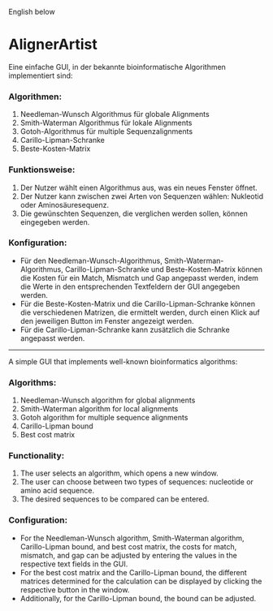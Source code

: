 English below
# AlignerArtist

Eine einfache GUI, in der bekannte bioinformatische Algorithmen implementiert sind:

### Algorithmen:
1. Needleman-Wunsch Algorithmus für globale Alignments
2. Smith-Waterman Algorithmus für lokale Alignments
3. Gotoh-Algorithmus für multiple Sequenzalignments
4. Carillo-Lipman-Schranke
5. Beste-Kosten-Matrix

### Funktionsweise:
1. Der Nutzer wählt einen Algorithmus aus, was ein neues Fenster öffnet.
2. Der Nutzer kann zwischen zwei Arten von Sequenzen wählen: Nukleotid oder Aminosäuresequenz.
3. Die gewünschten Sequenzen, die verglichen werden sollen, können eingegeben werden.

### Konfiguration:
- Für den Needleman-Wunsch-Algorithmus, Smith-Waterman-Algorithmus, Carillo-Lipman-Schranke und Beste-Kosten-Matrix können die Kosten für ein Match, Mismatch und Gap angepasst werden, indem die Werte in den entsprechenden Textfeldern der GUI angegeben werden.
- Für die Beste-Kosten-Matrix und die Carillo-Lipman-Schranke können die verschiedenen Matrizen, die ermittelt werden, durch einen Klick auf den jeweiligen Button im Fenster angezeigt werden.
- Für die Carillo-Lipman-Schranke kann zusätzlich die Schranke angepasst werden.

----------

A simple GUI that implements well-known bioinformatics algorithms:

### Algorithms:
1. Needleman-Wunsch algorithm for global alignments
2. Smith-Waterman algorithm for local alignments
3. Gotoh algorithm for multiple sequence alignments
4. Carillo-Lipman bound
5. Best cost matrix

### Functionality:
1. The user selects an algorithm, which opens a new window.
2. The user can choose between two types of sequences: nucleotide or amino acid sequence.
3. The desired sequences to be compared can be entered.

### Configuration:
- For the Needleman-Wunsch algorithm, Smith-Waterman algorithm, Carillo-Lipman bound, and best cost matrix, the costs for match, mismatch, and gap can be adjusted by entering the values in the respective text fields in the GUI.
- For the best cost matrix and the Carillo-Lipman bound, the different matrices determined for the calculation can be displayed by clicking the respective button in the window.
- Additionally, for the Carillo-Lipman bound, the bound can be adjusted.



